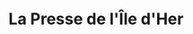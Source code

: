 ---
title: "La Presse de l'Île d'Her"
url: /noirmoutier-en-lile/la-presse-de-lile-dher/
shop: marchand de journaux
---